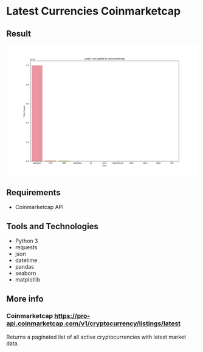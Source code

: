 # Latest Currencies Coinmarketcap
## Result
![alt text](https://github.com/CAG9/Latest-Currencies-Coinmarketcap/blob/main/Figure_1.png)
## Requirements
- Coinmarketcap API
## Tools and Technologies
- Python 3
- requests
- json
- datetime
- pandas
- seaborn
- matplotlib

## More info
### Coinmarketcap https://pro-api.coinmarketcap.com/v1/cryptocurrency/listings/latest
Returns a paginated list of all active cryptocurrencies with latest market data.
